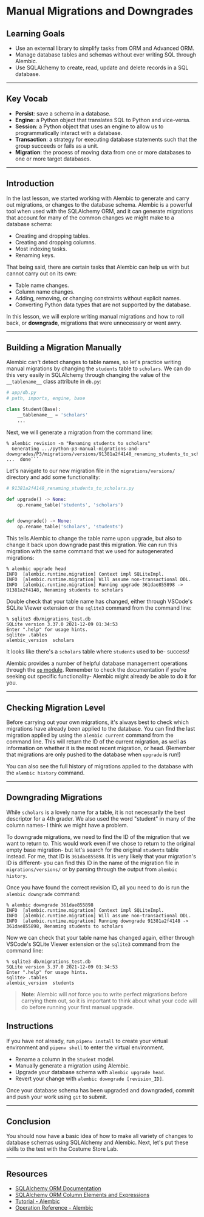 # Manual Migrations and Downgrades

## Learning Goals

- Use an external library to simplify tasks from ORM and Advanced ORM.
- Manage database tables and schemas without ever writing SQL through Alembic.
- Use SQLAlchemy to create, read, update and delete records in a SQL database.

***

## Key Vocab

- **Persist**: save a schema in a database.
- **Engine**: a Python object that translates SQL to Python and vice-versa.
- **Session**: a Python object that uses an engine to allow us to
  programmatically interact with a database.
- **Transaction**: a strategy for executing database statements such that
  the group succeeds or fails as a unit.
- **Migration**: the process of moving data from one or more databases to one
  or more target databases.

***

## Introduction

In the last lesson, we started working with Alembic to generate and carry out
migrations, or changes to the database schema. Alembic is a powerful tool when
used with the SQLAlchemy ORM, and it can generate migrations that account for
many of the common changes we might make to a database schema:

- Creating and dropping tables.
- Creating and dropping columns.
- Most indexing tasks.
- Renaming keys.

That being said, there are certain tasks that Alembic can help us with but
cannot carry out on its own:

- Table name changes.
- Column name changes.
- Adding, removing, or changing constraints without explicit names.
- Converting Python data types that are not supported by the database.

In this lesson, we will explore writing manual migrations and how to roll back,
or **downgrade**, migrations that were unnecessary or went awry.

***

## Building a Migration Manually

Alembic can't detect changes to table names, so let's practice writing manual
migrations by changing the `students` table to `scholars`. We can do this very
easily in SQLAlchemy through changing the value of the `__tablename__` class
attribute in `db.py`:

```py
# app/db.py
# path, imports, engine, base

class Student(Base):
    __tablename__ = 'scholars'
    ...
```

Next, we will generate a migration from the command line:

```console
% alembic revision -m "Renaming students to scholars"
  Generating .../python-p3-manual-migrations-and-downgrades/P3/migrations/versions/91381a2f4148_renaming_students_to_scholars.py ...  done```
```

Let's navigate to our new migration file in the `migrations/versions/` directory
and add some functionality:

```py
# 91381a2f4148_renaming_students_to_scholars.py

def upgrade() -> None:
    op.rename_table('students', 'scholars')


def downgrade() -> None:
    op.rename_table('scholars', 'students')
```

This tells Alembic to change the table name upon upgrade, but also to change
it back upon downgrade past this migration. We can run this migration with the
same command that we used for autogenerated migrations:

```console
% alembic upgrade head
INFO  [alembic.runtime.migration] Context impl SQLiteImpl.
INFO  [alembic.runtime.migration] Will assume non-transactional DDL.
INFO  [alembic.runtime.migration] Running upgrade 361dae855898 -> 91381a2f4148, Renaming students to scholars
```

Double check that your table name has changed, either through VSCode's
SQLite Viewer extension or the `sqlite3` command from the command line:

```console
% sqlite3 db/migrations_test.db
SQLite version 3.37.0 2021-12-09 01:34:53
Enter ".help" for usage hints.
sqlite> .tables
alembic_version  scholars
```

It looks like there's a `scholars` table where `students` used to be- success!

Alembic provides a number of helpful database management operations through the
[`op` module][op]. Remember to check the documentation if you're seeking out
specific functionality- Alembic might already be able to do it for you.

***

## Checking Migration Level

Before carrying out your own migrations, it's always best to check which
migrations have already been applied to the database. You can find the last
migration applied by using the `alembic current` command from the command line.
This will return the ID of the current migration, as well as information on
whether it is the most recent migration, or head. (Remember that migrations
are only pushed to the database when `upgrade` is run!)

You can also see the full history of migrations applied to the database with
the `alembic history` command.

***

## Downgrading Migrations

While `scholars` is a lovely name for a table, it is not necessarily the best
descriptor for a 4th grader. We also used the word "student" in many of the
column names- I think we might have a problem.

To downgrade migrations, we need to find the ID of the migration that we want
to return to. This would work even if we chose to return to the original empty
base migration- but let's search for the original `students` table instead. For
me, that ID is `361dae855898`. It is very likely that your migration's ID is
different- you can find this ID in the name of the migration file in
`migrations/versions/` or by parsing through the output from `alembic history`.

Once you have found the correct revision ID, all you need to do is run the
`alembic downgrade` command:

```console
% alembic downgrade 361dae855898
INFO  [alembic.runtime.migration] Context impl SQLiteImpl.
INFO  [alembic.runtime.migration] Will assume non-transactional DDL.
INFO  [alembic.runtime.migration] Running downgrade 91381a2f4148 -> 361dae855898, Renaming students to scholars
```

Now we can check that your table name has changed again, either through VSCode's
SQLite Viewer extension or the `sqlite3` command from the command line:

```console
% sqlite3 db/migrations_test.db
SQLite version 3.37.0 2021-12-09 01:34:53
Enter ".help" for usage hints.
sqlite> .tables
alembic_version  students
```

> **Note**: Alembic will _not_ force you to write perfect migrations before
> carrying them out, so it is important to think about what your code will do
> before running your first manual upgrade.

## Instructions

If you have not already, run `pipenv install` to create your virtual
environment and `pipenv shell` to enter the virtual environment.

- Rename a column in the `Student` model.
- Manually generate a migration using Alembic.
- Upgrade your database schema with `alembic upgrade head`.
- Revert your change with `alembic downgrade [revision_ID]`.

Once your database schema has been upgraded and downgraded, commit and push your
work using `git` to submit.

***

## Conclusion

You should now have a basic idea of how to make all variety of changes to
database schemas using SQLAlchemy and Alembic. Next, let's put these skills
to the test with the Costume Store Lab.

***

## Resources

- [SQLAlchemy ORM Documentation](https://docs.sqlalchemy.org/en/14/orm/)
- [SQLAlchemy ORM Column Elements and Expressions](https://docs.sqlalchemy.org/en/14/core/sqlelement.html)
- [Tutorial - Alembic](https://alembic.sqlalchemy.org/en/latest/tutorial.html)
- [Operation Reference - Alembic][op]

[op]: https://alembic.sqlalchemy.org/en/latest/ops.html
